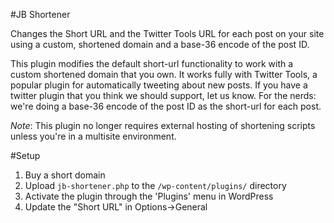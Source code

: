 #JB Shortener

Changes the Short URL and the Twitter Tools URL for each post on your site using a custom, shortened domain and a base-36 encode of the post ID.

This plugin modifies the default short-url functionality to work with a custom shortened domain that you own. It works fully with Twitter Tools, a popular plugin for automatically tweeting about new posts. If you have a twitter plugin that you think we should support, let us know. For the nerds: we're doing a base-36 encode of the post ID as the short-url for each post.

*Note*: This plugin no longer requires external hosting of shortening scripts unless you're in a multisite environment.

#Setup

1. Buy a short domain
2. Upload `jb-shortener.php` to the `/wp-content/plugins/` directory
3. Activate the plugin through the 'Plugins' menu in WordPress
4. Update the "Short URL" in Options->General
